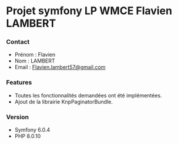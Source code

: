 # Projet symfony LP WMCE Flavien LAMBERT

### Contact 
* Prénom : Flavien 
* Nom : LAMBERT
* Email : Flavien.lambert57@gmail.com

### Features

- Toutes les fonctionnalités demandées ont été implémentées.
- Ajout de la librairie KnpPaginatorBundle.

### Version 

- Symfony 6.0.4
- PHP 8.0.10
